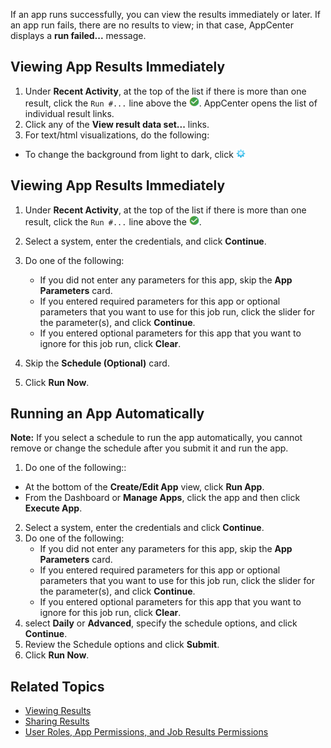 If an app runs successfully, you can view the results immediately or later. If an app run fails, there are no results to view; in that case, AppCenter displays a **run failed...** message.

## Viewing App Results Immediately

1. Under **Recent Activity**, at the top of the list if there is more than one result, click the ```Run #...``` line above the ![run successful checkmark](images/run-checkmark.png). AppCenter opens the list of individual result links.
2. Click any of the **View result data set...** links.
3. For text/html visualizations, do the following:
  * To change the background from light to dark, click ![light-dark visualization](images/light-dark-vis.png)

## Viewing App Results Immediately

1. Under **Recent Activity**, at the top of the list if there is more than one result, click the ```Run #...``` line above the ![run successful checkmark](images/run-checkmark.png).


  2. Select a system, enter the credentials, and click **Continue**.
3. Do one of the following:
   * If you did not enter any parameters for this app, skip the **App Parameters** card.
   * If you entered required parameters for this app or optional parameters that you want to use for this job run, click the slider for the parameter(s), and click **Continue**.
   * If you entered optional parameters for this app that you want to ignore for this job run, click **Clear**.
5. Skip the **Schedule (Optional)** card.
6. Click **Run Now**.

## Running an App Automatically  

**Note:**  If you select a schedule to run the app automatically, you cannot remove or change the schedule after you submit it and run the app.

1. Do one of the following::
  *  At the bottom of the **Create/Edit App** view, click **Run App**.
  *  From the Dashboard or **Manage Apps**, click the app and then click **Execute App**. 
2. Select a system, enter the credentials and click **Continue**.
3. Do one of the following:
   * If you did not enter any parameters for this app, skip the **App Parameters** card.
   * If you entered required parameters for this app or optional parameters that you want to use for this job run, click the slider for the parameter(s), and click **Continue**.
   * If you entered optional parameters for this app that you want to ignore for this job run, click **Clear**.
4. select **Daily** or **Advanced**, specify the schedule options, and click **Continue**.
5. Review the Schedule options and click **Submit**.
6. Click **Run Now**.

## Related Topics

* [Viewing Results](viewing-results.md)
* [Sharing Results](sharing-results.md)
* [User Roles, App Permissions, and Job Results Permissions](app-permission-user-role.md)
